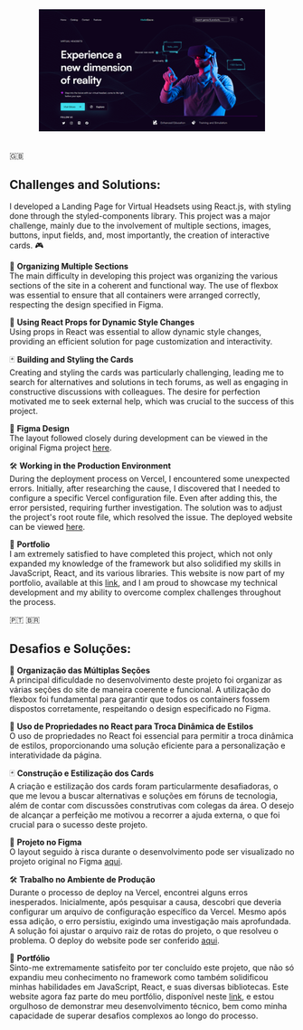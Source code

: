 <div align="center" border-radius="4">
<img src="./public/home-tech-solutions.png" alt="Initial-Session" width="400"/>
</div>
<br/>

🇬🇧 
<h2>Challenges and Solutions:</h2>

I developed a Landing Page for Virtual Headsets using React.js, with styling done through the styled-components library. This project was a major challenge, mainly due to the involvement of multiple sections, images, buttons, input fields, and, most importantly, the creation of interactive cards. 🎮

📐 **Organizing Multiple Sections**  
The main difficulty in developing this project was organizing the various sections of the site in a coherent and functional way. The use of flexbox was essential to ensure that all containers were arranged correctly, respecting the design specified in Figma.

🎨 **Using React Props for Dynamic Style Changes**  
Using props in React was essential to allow dynamic style changes, providing an efficient solution for page customization and interactivity.

🃏 **Building and Styling the Cards**  
Creating and styling the cards was particularly challenging, leading me to search for alternatives and solutions in tech forums, as well as engaging in constructive discussions with colleagues. The desire for perfection motivated me to seek external help, which was crucial to the success of this project.

📐 **Figma Design**  
The layout followed closely during development can be viewed in the original Figma project [here](<https://www.figma.com/design/qlYiQzJNd7qBvQ8sXi4AQn/Virtual-Headset-Landing-Page-UI-FREEBIE-(Community)?node-id=0-1&node-type=CANVAS&t=ios7KNR77XP5Bo0I-0>).

🛠️ **Working in the Production Environment**  
During the deployment process on Vercel, I encountered some unexpected errors. Initially, after researching the cause, I discovered that I needed to configure a specific Vercel configuration file. Even after adding this, the error persisted, requiring further investigation. The solution was to adjust the project's root route file, which resolved the issue. The deployed website can be viewed [here](https://tech-solutions-kappa.vercel.app/).

💼 **Portfolio**  
I am extremely satisfied to have completed this project, which not only expanded my knowledge of the framework but also solidified my skills in JavaScript, React, and its various libraries. This website is now part of my portfolio, available at this [link](https://sergio-oliveira-portfolio.vercel.app/), and I am proud to showcase my technical development and my ability to overcome complex challenges throughout the process.



🇵🇹 🇧🇷 
<h2>Desafios e Soluções:</h2>

📐 **Organização das Múltiplas Seções**  
A principal dificuldade no desenvolvimento deste projeto foi organizar as várias seções do site de maneira coerente e funcional. A utilização do flexbox foi fundamental para garantir que todos os containers fossem dispostos corretamente, respeitando o design especificado no Figma.

🎨 **Uso de Propriedades no React para Troca Dinâmica de Estilos**  
O uso de propriedades no React foi essencial para permitir a troca dinâmica de estilos, proporcionando uma solução eficiente para a personalização e interatividade da página.

🃏 **Construção e Estilização dos Cards**  
A criação e estilização dos cards foram particularmente desafiadoras, o que me levou a buscar alternativas e soluções em fóruns de tecnologia, além de contar com discussões construtivas com colegas da área. O desejo de alcançar a perfeição me motivou a recorrer a ajuda externa, o que foi crucial para o sucesso deste projeto.

📐 **Projeto no Figma**  
O layout seguido à risca durante o desenvolvimento pode ser visualizado no projeto original no Figma [aqui](<https://www.figma.com/design/qlYiQzJNd7qBvQ8sXi4AQn/Virtual-Headset-Landing-Page-UI-FREEBIE-(Community)?node-id=0-1&node-type=CANVAS&t=ios7KNR77XP5Bo0I-0>).

🛠️ **Trabalho no Ambiente de Produção**  
Durante o processo de deploy na Vercel, encontrei alguns erros inesperados. Inicialmente, após pesquisar a causa, descobri que deveria configurar um arquivo de configuração específico da Vercel. Mesmo após essa adição, o erro persistiu, exigindo uma investigação mais aprofundada. A solução foi ajustar o arquivo raiz de rotas do projeto, o que resolveu o problema. O deploy do website pode ser conferido [aqui](https://tech-solutions-kappa.vercel.app/).

💼 **Portfólio**  
Sinto-me extremamente satisfeito por ter concluído este projeto, que não só expandiu meu conhecimento no framework como também solidificou minhas habilidades em JavaScript, React, e suas diversas bibliotecas. Este website agora faz parte do meu portfólio, disponível neste [link](https://sergio-oliveira-portfolio.vercel.app/), e estou orgulhoso de demonstrar meu desenvolvimento técnico, bem como minha capacidade de superar desafios complexos ao longo do processo.

